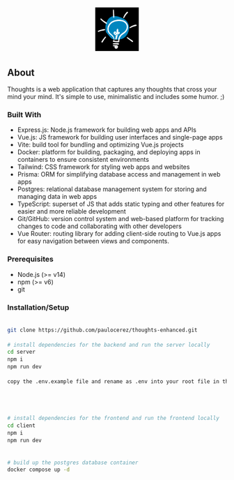 <h1 align="center">
  <a href="https://github.com/paulocerez/thoughts-enhanced">
    <!-- Please provide path to your logo here -->
    <img src="./public/thoughts_logo.png" alt="Logo" width="100" height="100">
  </a>
</h1>

## About

Thoughts is a web application that captures any thoughts that cross your mind your mind. It's simple to use, minimalistic and includes some humor. ;)

### Built With

- Express.js: Node.js framework for building web apps and APIs
- Vue.js: JS framework for building user interfaces and single-page apps
- Vite: build tool for bundling and optimizing Vue.js projects
- Docker: platform for building, packaging, and deploying apps in containers to ensure consistent environments
- Tailwind: CSS framework for styling web apps and websites
- Prisma: ORM for simplifying database access and management in web apps
- Postgres: relational database management system for storing and managing data in web apps
- TypeScript: superset of JS that adds static typing and other features for easier and more reliable development
- Git/GitHub: version control system and web-based platform for tracking changes to code and collaborating with other developers
- Vue Router: routing library for adding client-side routing to Vue.js apps for easy navigation between views and components.

### Prerequisites

- Node.js (>= v14)
- npm (>= v6)
- git

### Installation/Setup

```bash

git clone https://github.com/paulocerez/thoughts-enhanced.git

# install dependencies for the backend and run the server locally
cd server
npm i
npm run dev

copy the .env.example file and rename as .env into your root file in the server folder




# install dependencies for the frontend and run the frontend locally
cd client
npm i
npm run dev


# build up the postgres database container
docker compose up -d

```
